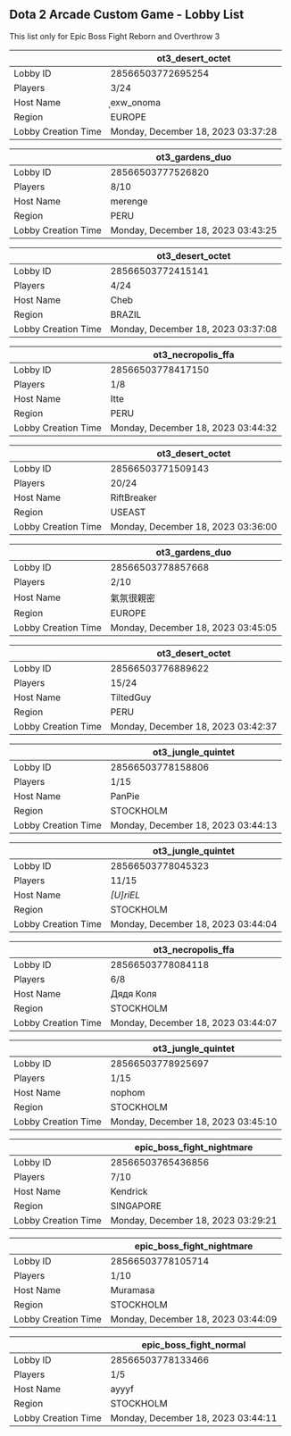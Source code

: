 ## Dota 2 Arcade Custom Game - Lobby List

This list only for Epic Boss Fight Reborn and Overthrow 3

|  | ot3_desert_octet |
| ------ | ------ |
| Lobby ID | 28566503772695254 |
| Players | 3/24 |
| Host Name | ุexw_onoma |
| Region | EUROPE |
| Lobby Creation Time | Monday, December 18, 2023 03:37:28 |


|  | ot3_gardens_duo |
| ------ | ------ |
| Lobby ID | 28566503777526820 |
| Players | 8/10 |
| Host Name | merenge |
| Region | PERU |
| Lobby Creation Time | Monday, December 18, 2023 03:43:25 |


|  | ot3_desert_octet |
| ------ | ------ |
| Lobby ID | 28566503772415141 |
| Players | 4/24 |
| Host Name | Cheb |
| Region | BRAZIL |
| Lobby Creation Time | Monday, December 18, 2023 03:37:08 |


|  | ot3_necropolis_ffa |
| ------ | ------ |
| Lobby ID | 28566503778417150 |
| Players | 1/8 |
| Host Name | Itte |
| Region | PERU |
| Lobby Creation Time | Monday, December 18, 2023 03:44:32 |


|  | ot3_desert_octet |
| ------ | ------ |
| Lobby ID | 28566503771509143 |
| Players | 20/24 |
| Host Name | RiftBreaker |
| Region | USEAST |
| Lobby Creation Time | Monday, December 18, 2023 03:36:00 |


|  | ot3_gardens_duo |
| ------ | ------ |
| Lobby ID | 28566503778857668 |
| Players | 2/10 |
| Host Name | 氣氛很親密 |
| Region | EUROPE |
| Lobby Creation Time | Monday, December 18, 2023 03:45:05 |


|  | ot3_desert_octet |
| ------ | ------ |
| Lobby ID | 28566503776889622 |
| Players | 15/24 |
| Host Name | TiltedGuy |
| Region | PERU |
| Lobby Creation Time | Monday, December 18, 2023 03:42:37 |


|  | ot3_jungle_quintet |
| ------ | ------ |
| Lobby ID | 28566503778158806 |
| Players | 1/15 |
| Host Name | PanPie |
| Region | STOCKHOLM |
| Lobby Creation Time | Monday, December 18, 2023 03:44:13 |


|  | ot3_jungle_quintet |
| ------ | ------ |
| Lobby ID | 28566503778045323 |
| Players | 11/15 |
| Host Name | *[U]riEL* |
| Region | STOCKHOLM |
| Lobby Creation Time | Monday, December 18, 2023 03:44:04 |


|  | ot3_necropolis_ffa |
| ------ | ------ |
| Lobby ID | 28566503778084118 |
| Players | 6/8 |
| Host Name | Дядя Коля |
| Region | STOCKHOLM |
| Lobby Creation Time | Monday, December 18, 2023 03:44:07 |


|  | ot3_jungle_quintet |
| ------ | ------ |
| Lobby ID | 28566503778925697 |
| Players | 1/15 |
| Host Name | nophom |
| Region | STOCKHOLM |
| Lobby Creation Time | Monday, December 18, 2023 03:45:10 |


|  | epic_boss_fight_nightmare |
| ------ | ------ |
| Lobby ID | 28566503765436856 |
| Players | 7/10 |
| Host Name | Kendrick |
| Region | SINGAPORE |
| Lobby Creation Time | Monday, December 18, 2023 03:29:21 |


|  | epic_boss_fight_nightmare |
| ------ | ------ |
| Lobby ID | 28566503778105714 |
| Players | 1/10 |
| Host Name | Muramasa |
| Region | STOCKHOLM |
| Lobby Creation Time | Monday, December 18, 2023 03:44:09 |


|  | epic_boss_fight_normal |
| ------ | ------ |
| Lobby ID | 28566503778133466 |
| Players | 1/5 |
| Host Name | ayyyf |
| Region | STOCKHOLM |
| Lobby Creation Time | Monday, December 18, 2023 03:44:11 |


